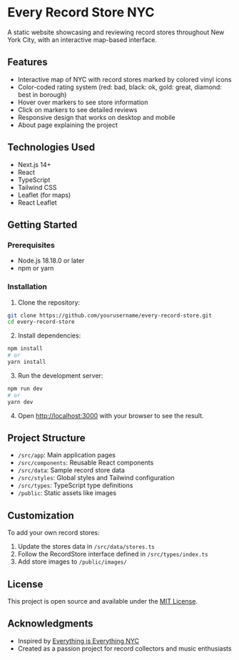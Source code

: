 # Every Record Store NYC

A static website showcasing and reviewing record stores throughout New York City, with an interactive map-based interface.

## Features

- Interactive map of NYC with record stores marked by colored vinyl icons
- Color-coded rating system (red: bad, black: ok, gold: great, diamond: best in borough)
- Hover over markers to see store information
- Click on markers to see detailed reviews
- Responsive design that works on desktop and mobile
- About page explaining the project

## Technologies Used

- Next.js 14+
- React
- TypeScript
- Tailwind CSS
- Leaflet (for maps)
- React Leaflet

## Getting Started

### Prerequisites

- Node.js 18.18.0 or later
- npm or yarn

### Installation

1. Clone the repository:

```bash
git clone https://github.com/yourusername/every-record-store.git
cd every-record-store
```

2. Install dependencies:

```bash
npm install
# or
yarn install
```

3. Run the development server:

```bash
npm run dev
# or
yarn dev
```

4. Open [http://localhost:3000](http://localhost:3000) with your browser to see the result.

## Project Structure

- `/src/app`: Main application pages
- `/src/components`: Reusable React components
- `/src/data`: Sample record store data
- `/src/styles`: Global styles and Tailwind configuration
- `/src/types`: TypeScript type definitions
- `/public`: Static assets like images

## Customization

To add your own record stores:

1. Update the stores data in `/src/data/stores.ts`
2. Follow the RecordStore interface defined in `/src/types/index.ts`
3. Add store images to `/public/images/`

## License

This project is open source and available under the [MIT License](LICENSE).

## Acknowledgments

- Inspired by [Everything is Everything NYC](https://everythingiseverything.nyc/)
- Created as a passion project for record collectors and music enthusiasts 